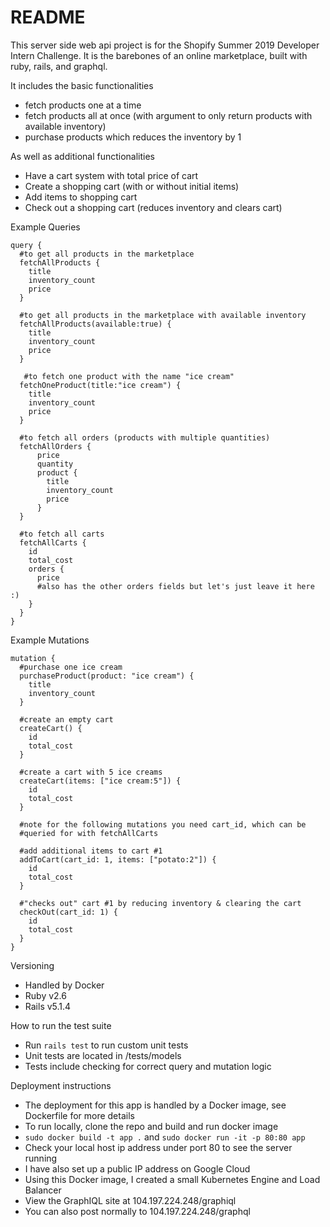 # README

This server side web api project is for the Shopify Summer 2019 Developer Intern Challenge.
It is the barebones of an online marketplace, built with ruby, rails, and graphql.

It includes the basic functionalities
  * fetch products one at a time
  * fetch products all at once (with argument to only return products with available inventory)
  * purchase products which reduces the inventory by 1
  
As well as additional functionalities
  * Have a cart system with total price of cart
  * Create a shopping cart (with or without initial items)
  * Add items to shopping cart
  * Check out a shopping cart (reduces inventory and clears cart)

Example Queries
```
query {
  #to get all products in the marketplace
  fetchAllProducts {
    title
    inventory_count
    price
  }
  
  #to get all products in the marketplace with available inventory
  fetchAllProducts(available:true) {
    title
    inventory_count
    price
  }
  
   #to fetch one product with the name "ice cream"
  fetchOneProduct(title:"ice cream") {
    title
    inventory_count
    price
  }
  
  #to fetch all orders (products with multiple quantities)
  fetchAllOrders {
      price
      quantity
      product {
        title
        inventory_count
        price
      }
  }
  
  #to fetch all carts
  fetchAllCarts {
    id
    total_cost
    orders {
      price
      #also has the other orders fields but let's just leave it here :)
    }
  }
}
```

Example Mutations
```
mutation {
  #purchase one ice cream
  purchaseProduct(product: "ice cream") {
    title
    inventory_count
  }
  
  #create an empty cart
  createCart() {
    id
    total_cost
  }
  
  #create a cart with 5 ice creams
  createCart(items: ["ice cream:5"]) {
    id
    total_cost
  }
  
  #note for the following mutations you need cart_id, which can be
  #queried for with fetchAllCarts
  
  #add additional items to cart #1
  addToCart(cart_id: 1, items: ["potato:2"]) {
    id
    total_cost
  }
  
  #"checks out" cart #1 by reducing inventory & clearing the cart
  checkOut(cart_id: 1) {
    id
    total_cost
  }
}
```

Versioning
* Handled by Docker
* Ruby v2.6
* Rails v5.1.4

How to run the test suite

* Run `rails test` to run custom unit tests
* Unit tests are located in /tests/models
* Tests include checking for correct query and mutation logic

Deployment instructions
* The deployment for this app is handled by a Docker image, see Dockerfile for more details
* To run locally, clone the repo and build and run docker image
* `sudo docker build -t app .` and `sudo docker run -it -p 80:80 app`
* Check your local host ip address under port 80 to see the server running
* I have also set up a public IP address on Google Cloud
* Using this Docker image, I created a small Kubernetes Engine and Load Balancer 
* View the GraphIQL site at 104.197.224.248/graphiql
* You can also post normally to 104.197.224.248/graphql 

